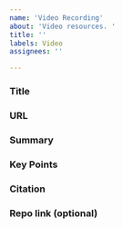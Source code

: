 ```yaml
---
name: 'Video Recording'
about: 'Video resources. '
title: ''
labels: Video
assignees: ''

---
```


### Title

### URL

### Summary 

### Key Points 

### Citation

### Repo link (optional)
